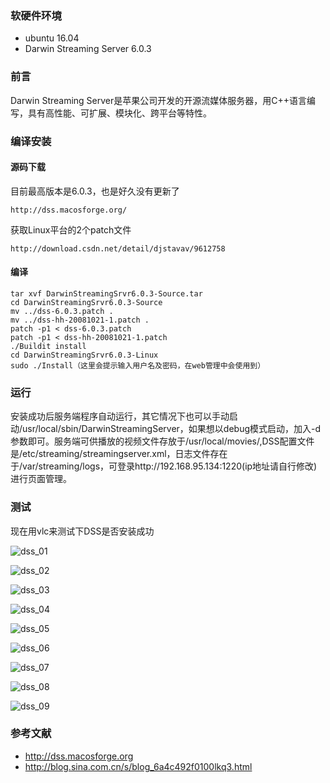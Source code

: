 ### 软硬件环境
* ubuntu 16.04
* Darwin Streaming Server 6.0.3

### 前言
Darwin Streaming Server是苹果公司开发的开源流媒体服务器，用C++语言编写，具有高性能、可扩展、模块化、跨平台等特性。

### 编译安装

#### 源码下载
目前最高版本是6.0.3，也是好久没有更新了

    http://dss.macosforge.org/

获取Linux平台的2个patch文件

    http://download.csdn.net/detail/djstavav/9612758

#### 编译

    tar xvf DarwinStreamingSrvr6.0.3-Source.tar
    cd DarwinStreamingSrvr6.0.3-Source
    mv ../dss-6.0.3.patch .
    mv ../dss-hh-20081021-1.patch .
    patch -p1 < dss-6.0.3.patch
    patch -p1 < dss-hh-20081021-1.patch
    ./Buildit install
    cd DarwinStreamingSrvr6.0.3-Linux
    sudo ./Install（这里会提示输入用户名及密码，在web管理中会使用到）

### 运行
安装成功后服务端程序自动运行，其它情况下也可以手动启动/usr/local/sbin/DarwinStreamingServer，如果想以debug模式启动，加入-d参数即可。服务端可供播放的视频文件存放于/usr/local/movies/,DSS配置文件是/etc/streaming/streamingserver.xml，日志文件存在于/var/streaming/logs，可登录http://192.168.95.134:1220(ip地址请自行修改)进行页面管理。 

### 测试
现在用vlc来测试下DSS是否安装成功

![dss_01](https://raw.githubusercontent.com/djstava/PostsCollection/master/images/dss/dss_01.png)

![dss_02](https://raw.githubusercontent.com/djstava/PostsCollection/master/images/dss/dss_02.png)

![dss_03](https://raw.githubusercontent.com/djstava/PostsCollection/master/images/dss/dss_03.png)

![dss_04](https://raw.githubusercontent.com/djstava/PostsCollection/master/images/dss/dss_04.png)

![dss_05](https://raw.githubusercontent.com/djstava/PostsCollection/master/images/dss/dss_05.png)

![dss_06](https://raw.githubusercontent.com/djstava/PostsCollection/master/images/dss/dss_06.png)

![dss_07](https://raw.githubusercontent.com/djstava/PostsCollection/master/images/dss/dss_07.png)

![dss_08](https://raw.githubusercontent.com/djstava/PostsCollection/master/images/dss/dss_08.png)

![dss_09](https://raw.githubusercontent.com/djstava/PostsCollection/master/images/dss/dss_09.png)

### 参考文献
* http://dss.macosforge.org
* http://blog.sina.com.cn/s/blog_6a4c492f0100lkq3.html











